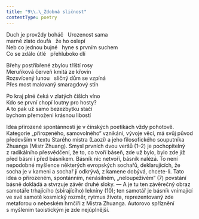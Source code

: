 ```yaml
---
title: "9\\.\_Zdobná sličnost"
contentType: poetry
---
```


<section>

Duch je provždy boháč   Urozenost sama  
marně zlato doufá   že ho oslepí  
Neb co jednou bujné   hyne s prvním suchem  
Co se zdálo útlé   přehluboko dlí

</section>

<section>

Břehy postříbřené zbylou tříští rosy  
Meruňková červeň kmitá ze křovin  
Rozsvícený lunou   sličný dům se vzpíná  
Přes most malovaný smaragdový stín

</section>

<section>

Po kraj plné čeká v zlatých číších víno  
Kdo se první chopí loutny pro hosty?  
A to pak už samo bezezbytku stačí  
bychom přemoženi krásnou libostí

</section>


<section>

Idea přirozené spontánnosti je v čínských poetikách vždy pohotově. Kategorie „přirozeného, samovolného“ vznikání, vývoje věcí, má svůj původ především v textu Starého mistra (Laozi) a jeho filosofického souputníka Zhuanga (Mistr Zhuang). Smysl prvních dvou veršů (1–2) je pochopitelný z radikálního přesvědčení, že to, co tvoří báseň, zde už bylo, bylo zde již před básní i před básníkem. Básník nic netvoří, básník nalézá. To není nepodobné myšlence některých evropských sochařů, deklarujících, že socha je v kameni a sochař ji odkrývá, z kamene dobývá, chcete-li. Tato idea o přirozeném, spontánním, nenásilném, „neloupeživém“ (7) povstání básně dokládá a stvrzuje závěr druhé sloky. — A je tu ten závěrečný obraz samotáře trhajícího (sbírajícího) lekníny (10); ten samotář je básník vnímající ve své samotě kosmický rozměr, rytmus života, reprezentovaný zde metaforou o nebeském hrnčíři z Mistra Zhuanga. Autorovo spříznění s myšlením taoistickým je zde nejúplnější.

</section>
